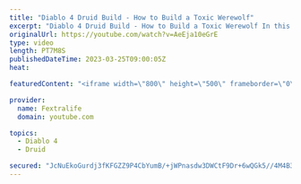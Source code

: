 ```yaml
---
title: "Diablo 4 Druid Build - How to Build a Toxic Werewolf"
excerpt: "Diablo 4 Druid Build - How to Build a Toxic Werewolf In this Diablo 4 Beta Build Guide, I'll be showing you my Werewolf Druid ..."
originalUrl: https://youtube.com/watch?v=AeEja10eGrE
type: video
length: PT7M8S
publishedDateTime: 2023-03-25T09:00:05Z
heat: 

featuredContent: "<iframe width=\"800\" height=\"500\" frameborder=\"0\" src=\"https://www.youtube.com/embed/AeEja10eGrE\" allow=\"accelerometer; autoplay; encrypted-media; gyroscope; picture-in-picture\" allowfullscreen></iframe>"

provider:
  name: Fextralife
  domain: youtube.com

topics:
  - Diablo 4
  - Druid

secured: "JcNuEkoGurdj3fKFGZZ9P4CbYumB/+jWPnasdw3DWCtF9Dr+6wQGk5//4M4B36FICeBU3FnRgNW64tNg5SiKnGGIMXToN0bgHCYWF+j6vGRV1931g3ccrf8TayV2d7A1hvQohp+8mhGsRUJ9A0dTiLkUCgjrGUetTJuQsHByYgFpOvtHBqFWxLH2XKUrvE6dEg0t2eYfLbGqeGk/EcDInOJgdcrtKQ7pt2RKGcVUUA2AN1mLi/Bq8EX1j81wEG1yEHLsju8zR2gQ4W1jocPygdseoaZsWsj6zf38zjHULJcZlXCuPS9O++VylwEk5AABWveOR/q786wYv/pDgx+z5sXwAHmPQT/8zp7kb4temdEkUihyzUmTau5AGvOgTVqUQZI1D+XFUrjo5SKLWR2u4U294z3KQqJb+gsnvvYHLbk=;ctyfDPj1tChaahe/Y0snyA=="
---
```


